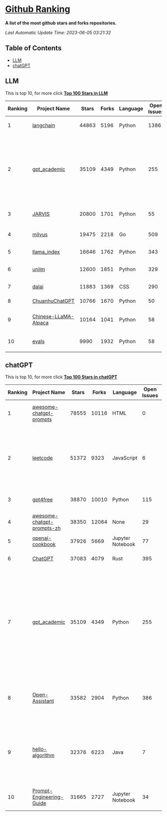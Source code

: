 [Github Ranking](./README.md)
==========

**A list of the most github stars and forks repositories.**

*Last Automatic Update Time: 2023-06-05 03:21:32*

## Table of Contents
 * [LLM](#LLM)
 * [chatGPT](#chatGPT)

## LLM

This is top 10, for more click **[Top 100 Stars in LLM](Top100/LLM.md)**

| Ranking | Project Name | Stars | Forks | Language | Open Issues | Description | Last Commit |
| ------- | ------------ | ----- | ----- | -------- | ----------- | ----------- | ----------- |
| 1 | [langchain](https://github.com/hwchase17/langchain) | 44863 | 5196 | Python | 1386 | ⚡ Building applications with LLMs through composability ⚡ | 2023-06-05T03:17:41Z |
| 2 | [gpt_academic](https://github.com/binary-husky/gpt_academic) | 35109 | 4349 | Python | 255 | 为ChatGPT/GLM提供图形交互界面，特别优化论文阅读润色体验，模块化设计支持自定义快捷按钮&函数插件，支持代码块表格显示，Tex公式双显示，支持Python和C++等项目剖析&自译解功能，PDF/LaTex论文翻译&总结功能，支持并行问询多种LLM模型，支持清华chatglm等本地模型。兼容复旦MOSS, llama, rwkv, 盘古, newbing, claude等 | 2023-06-05T02:48:26Z |
| 3 | [JARVIS](https://github.com/microsoft/JARVIS) | 20800 | 1701 | Python | 55 | JARVIS, a system to connect LLMs with ML community. Paper: https://arxiv.org/pdf/2303.17580.pdf | 2023-05-15T15:19:28Z |
| 4 | [milvus](https://github.com/milvus-io/milvus) | 19475 | 2218 | Go | 509 | A cloud-native vector database, storage for next generation AI applications | 2023-06-05T03:03:02Z |
| 5 | [llama_index](https://github.com/jerryjliu/llama_index) | 16646 | 1762 | Python | 343 | LlamaIndex (GPT Index) is a data framework for your LLM applications | 2023-06-05T03:16:52Z |
| 6 | [unilm](https://github.com/microsoft/unilm) | 12600 | 1851 | Python | 329 | Large-scale Self-supervised Pre-training Across Tasks, Languages, and Modalities | 2023-06-04T03:20:33Z |
| 7 | [dalai](https://github.com/cocktailpeanut/dalai) | 11883 | 1369 | CSS | 290 | The simplest way to run LLaMA on your local machine | 2023-05-21T06:39:45Z |
| 8 | [ChuanhuChatGPT](https://github.com/GaiZhenbiao/ChuanhuChatGPT) | 10766 | 1670 | Python | 50 | GUI for ChatGPT API and many LLMs | 2023-06-03T09:31:13Z |
| 9 | [Chinese-LLaMA-Alpaca](https://github.com/ymcui/Chinese-LLaMA-Alpaca) | 10164 | 1041 | Python | 58 | 中文LLaMA&Alpaca大语言模型+本地CPU/GPU训练部署 (Chinese LLaMA & Alpaca LLMs) | 2023-06-05T02:42:34Z |
| 10 | [evals](https://github.com/openai/evals) | 9990 | 1932 | Python | 58 | Evals is a framework for evaluating LLMs and LLM systems, and an open-source registry of benchmarks. | 2023-06-05T03:18:07Z |


## chatGPT

This is top 10, for more click **[Top 100 Stars in chatGPT](Top100/chatGPT.md)**

| Ranking | Project Name | Stars | Forks | Language | Open Issues | Description | Last Commit |
| ------- | ------------ | ----- | ----- | -------- | ----------- | ----------- | ----------- |
| 1 | [awesome-chatgpt-prompts](https://github.com/f/awesome-chatgpt-prompts) | 78555 | 10116 | HTML | 0 | This repo includes ChatGPT prompt curation to use ChatGPT better. | 2023-06-02T19:14:52Z |
| 2 | [leetcode](https://github.com/azl397985856/leetcode) | 51372 | 9323 | JavaScript | 6 | 推荐免费ChatGPT网站：www.lintcode.com/chat-gpt?utm_source=tf-github-lucifer  LeetCode Solutions: A Record of My Problem Solving Journey.( leetcode题解，记录自己的leetcode解题之路。) | 2023-05-18T01:56:20Z |
| 3 | [gpt4free](https://github.com/xtekky/gpt4free) | 38870 | 10010 | Python | 115 | decentralising the Ai Industry, just some language model api's... | 2023-06-04T13:17:49Z |
| 4 | [awesome-chatgpt-prompts-zh](https://github.com/PlexPt/awesome-chatgpt-prompts-zh) | 38350 | 12064 | None | 29 | ChatGPT 中文调教指南。各种场景使用指南。学习怎么让它听你的话。 | 2023-05-29T02:42:37Z |
| 5 | [openai-cookbook](https://github.com/openai/openai-cookbook) | 37926 | 5669 | Jupyter Notebook | 77 | Examples and guides for using the OpenAI API | 2023-06-02T16:58:37Z |
| 6 | [ChatGPT](https://github.com/lencx/ChatGPT) | 37083 | 4079 | Rust | 395 | 🔮 ChatGPT Desktop Application (Mac, Windows and Linux) | 2023-06-01T16:21:16Z |
| 7 | [gpt_academic](https://github.com/binary-husky/gpt_academic) | 35109 | 4349 | Python | 255 | 为ChatGPT/GLM提供图形交互界面，特别优化论文阅读润色体验，模块化设计支持自定义快捷按钮&函数插件，支持代码块表格显示，Tex公式双显示，支持Python和C++等项目剖析&自译解功能，PDF/LaTex论文翻译&总结功能，支持并行问询多种LLM模型，支持清华chatglm等本地模型。兼容复旦MOSS, llama, rwkv, 盘古, newbing, claude等 | 2023-06-05T02:48:26Z |
| 8 | [Open-Assistant](https://github.com/LAION-AI/Open-Assistant) | 33582 | 2904 | Python | 386 | OpenAssistant is a chat-based assistant that understands tasks, can interact with third-party systems, and retrieve information dynamically to do so. | 2023-06-05T01:29:25Z |
| 9 | [hello-algorithm](https://github.com/geekxh/hello-algorithm) | 32376 | 6223 | Java | 7 | 🌍 针对小白的算法训练 \| 包括四部分：①.大厂面经 ②.力扣图解  ③.千本开源电子书 ④.百张技术思维导图（项目花了上百小时，希望可以点 star 支持，🌹感谢~）推荐免费ChatGPT使用网站 | 2023-05-29T03:11:34Z |
| 10 | [Prompt-Engineering-Guide](https://github.com/dair-ai/Prompt-Engineering-Guide) | 31665 | 2727 | Jupyter Notebook | 34 | 🐙 Guides, papers, lecture, notebooks and resources for prompt engineering | 2023-06-05T02:20:09Z |

